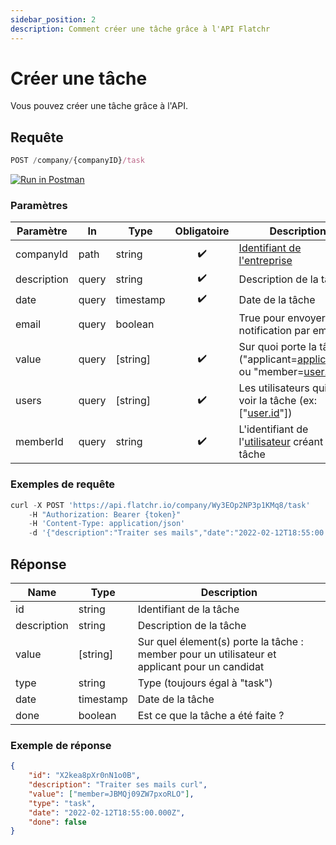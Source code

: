 ```yaml
---
sidebar_position: 2
description: Comment créer une tâche grâce à l'API Flatchr
---
```



# Créer une tâche

Vous pouvez créer une tâche grâce à l'API.


## Requête


```jsx
POST /company/{companyID}/task
```
[![Run in Postman](https://run.pstmn.io/button.svg)](https://god.gw.postman.com/run-collection/18861404-2bd60cea-6942-4809-83e7-e8869748aa62?action=collection%2Ffork&collection-url=entityId%3D18861404-2bd60cea-6942-4809-83e7-e8869748aa62%26entityType%3Dcollection%26workspaceId%3D9ab396af-18af-4f93-809c-cddd2fbd1422)


### Paramètres
|Paramètre|In|Type|Obligatoire|Description|
|---|---|---|---|---|
companyId|path|string|<center>✔️</center>|[Identifiant de l'entreprise](../getting_started#identifiant-de-lentreprise) 
description|query|string|<center>✔️</center>|Description de la tâche|
date|query|timestamp|<center>✔️</center>|Date de la tâche|
email|query|boolean||True pour envoyer des notification par email
value|query|[string]|<center>✔️</center>|Sur quoi porte la tâche ("applicant=[applicant](../../Schemas/applicant).id" ou "member=[user.id](../../Schemas/Referentiels/users)")
users|query|[string]|<center>✔️</center>|Les utilisateurs qui vont voir la tâche (ex: ["[user.id](../../Schemas/Referentiels/users)"])
memberId|query|string|<center>✔️</center>|L'identifiant de l'[utilisateur](../../Schemas/Referentiels/users) créant la tâche


### Exemples de requête


```jsx title="Requête cURL"
curl -X POST 'https://api.flatchr.io/company/Wy3EOp2NP3p1KMq8/task'
    -H "Authorization: Bearer {token}"
    -H 'Content-Type: application/json'
    -d '{"description":"Traiter ses mails","date":"2022-02-12T18:55:00.000Z","email":true,"value":["member=JBMQj09ZW7pxoRLO"],"users":["JBMQj09ZW7pxoRLO"],"memberId":"JBMQj09ZW7pxoRLO"}'
```



## Réponse
|Name|Type|Description|
|---|---|---|
id|string|Identifiant de la tâche|
description|string|Description de la tâche|
value|[string]|Sur quel élement(s) porte la tâche : member pour un utilisateur et applicant pour un candidat|
type|string|Type (toujours égal à "task")|
date|timestamp|Date de la tâche|
done|boolean|Est ce que la tâche a été faite ?|


### Exemple de réponse

```json
{
    "id": "X2kea8pXr0nN1o0B",
    "description": "Traiter ses mails curl",
    "value": ["member=JBMQj09ZW7pxoRLO"],
    "type": "task",
    "date": "2022-02-12T18:55:00.000Z",
    "done": false
}
```
